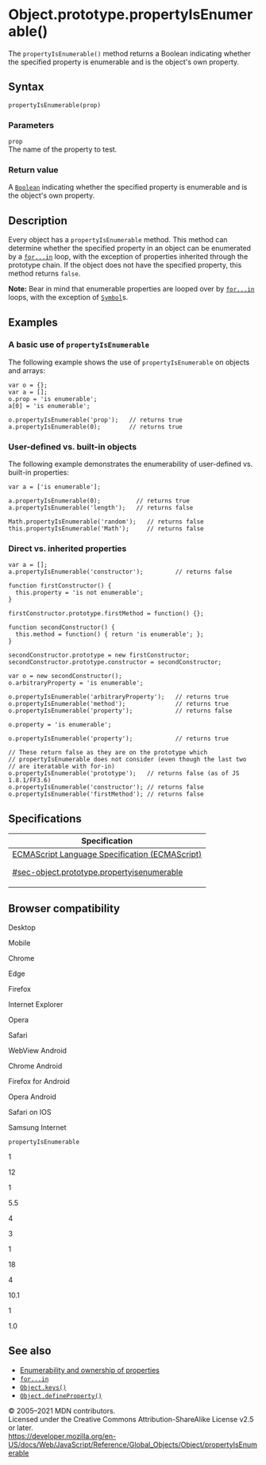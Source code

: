 # Object.prototype.propertyIsEnumerable()

The `propertyIsEnumerable()` method returns a Boolean indicating whether the specified property is enumerable and is the object's own property.

## Syntax

    propertyIsEnumerable(prop)

### Parameters

`prop`  
The name of the property to test.

### Return value

A [`Boolean`](../boolean) indicating whether the specified property is enumerable and is the object's own property.

## Description

Every object has a `propertyIsEnumerable` method. This method can determine whether the specified property in an object can be enumerated by a [`for...in`](../../statements/for...in) loop, with the exception of properties inherited through the prototype chain. If the object does not have the specified property, this method returns `false`.

**Note:** Bear in mind that enumerable properties are looped over by [`for...in`](../../statements/for...in) loops, with the exception of [`Symbol`](../symbol)s.

## Examples

### A basic use of `propertyIsEnumerable`

The following example shows the use of `propertyIsEnumerable` on objects and arrays:

    var o = {};
    var a = [];
    o.prop = 'is enumerable';
    a[0] = 'is enumerable';

    o.propertyIsEnumerable('prop');   // returns true
    a.propertyIsEnumerable(0);        // returns true

### User-defined vs. built-in objects

The following example demonstrates the enumerability of user-defined vs. built-in properties:

    var a = ['is enumerable'];

    a.propertyIsEnumerable(0);          // returns true
    a.propertyIsEnumerable('length');   // returns false

    Math.propertyIsEnumerable('random');   // returns false
    this.propertyIsEnumerable('Math');     // returns false

### Direct vs. inherited properties

    var a = [];
    a.propertyIsEnumerable('constructor');         // returns false

    function firstConstructor() {
      this.property = 'is not enumerable';
    }

    firstConstructor.prototype.firstMethod = function() {};

    function secondConstructor() {
      this.method = function() { return 'is enumerable'; };
    }

    secondConstructor.prototype = new firstConstructor;
    secondConstructor.prototype.constructor = secondConstructor;

    var o = new secondConstructor();
    o.arbitraryProperty = 'is enumerable';

    o.propertyIsEnumerable('arbitraryProperty');   // returns true
    o.propertyIsEnumerable('method');              // returns true
    o.propertyIsEnumerable('property');            // returns false

    o.property = 'is enumerable';

    o.propertyIsEnumerable('property');            // returns true

    // These return false as they are on the prototype which
    // propertyIsEnumerable does not consider (even though the last two
    // are iteratable with for-in)
    o.propertyIsEnumerable('prototype');   // returns false (as of JS 1.8.1/FF3.6)
    o.propertyIsEnumerable('constructor'); // returns false
    o.propertyIsEnumerable('firstMethod'); // returns false

## Specifications

<table>
<thead>
<tr class="header">
<th>Specification</th>
</tr>
</thead>
<tbody>
<tr class="odd">
<td>
<a href="https://tc39.es/ecma262/#sec-object.prototype.propertyisenumerable">ECMAScript Language Specification (ECMAScript) 
<br/>

<span class="small">#sec-object.prototype.propertyisenumerable</span>
</a>
</td>
</tr>
</tbody>
</table>

## Browser compatibility

Desktop

Mobile

Chrome

Edge

Firefox

Internet Explorer

Opera

Safari

WebView Android

Chrome Android

Firefox for Android

Opera Android

Safari on IOS

Samsung Internet

`propertyIsEnumerable`

1

12

1

5.5

4

3

1

18

4

10.1

1

1.0

## See also

-   [Enumerability and ownership of properties](https://developer.mozilla.org/en-US/docs/Web/JavaScript/Enumerability_and_ownership_of_properties)
-   [`for...in`](../../statements/for...in)
-   [`Object.keys()`](keys)
-   [`Object.defineProperty()`](defineproperty)

© 2005–2021 MDN contributors.  
Licensed under the Creative Commons Attribution-ShareAlike License v2.5 or later.  
<a href="https://developer.mozilla.org/en-US/docs/Web/JavaScript/Reference/Global_Objects/Object/propertyIsEnumerable" class="_attribution-link">https://developer.mozilla.org/en-US/docs/Web/JavaScript/Reference/Global_Objects/Object/propertyIsEnumerable</a>
